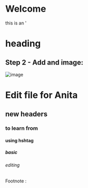 # Welcome
this is an '<h1> heading
## Step 2 - Add and image:

![image](https://github.com/Agerrans/skills-communicate-using-markdown/assets/148865044/8c643004-b618-4bbb-983d-cb9f68c08e28)


# Edit file for Anita
## new headers
### to learn from
#### using hshtag
##### basic
###### editing



Footnote : <footer>
